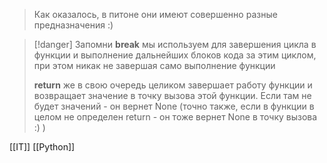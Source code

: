 > Как оказалось, в питоне они имеют совершенно разные предназначения :)

>[!danger] Запомни
>**break** мы используем для завершения цикла в функции и выполнение дальнейших блоков кода за этим циклом, при этом никак не завершая само выполнение функции
>
>**return** же в свою очередь целиком завершает работу функции и возвращает значение в точку вызова этой функции. Если там не будет значений - он вернет None (точно также, если в функции в целом не определен return - он тоже вернет None в точку вызова :) )

[[IT]] [[Python]]
